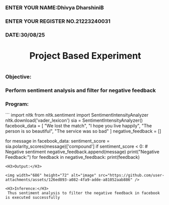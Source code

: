 <H3>ENTER YOUR NAME:Dhivya DharshiniB</H3>
<H3>ENTER YOUR REGISTER NO.21223240031</H3>
<H3>DATE:30/08/25</H3>
<H1 Align="center">Project Based Experiment<H1>
<H3>Objective:<H3>
 Perform sentiment analysis and filter for negative feedback
<H3>Program:</H3>
```
import nltk
from nltk.sentiment import SentimentIntensityAnalyzer
nltk.download('vader_lexicon')
sia = SentimentIntensityAnalyzer()
facebook_data = [
  "We lost the match",
  "I hope you live happily",
  "The person is so beautiful",
  "The service was so bad"
]
negative_feedback = []

for message in facebook_data:
  sentiment_score = sia.polarity_scores(message)['compound']
  if sentiment_score < 0:  # Negative sentiment
      negative_feedback.append(message)
print("Negative Feedback:")
for feedback in negative_feedback:
  print(feedback)
```
<H3>Output:</H3>

<img width="686" height="72" alt="image" src="https://github.com/user-attachments/assets/126ed893-a082-4fa9-adde-a81052aab886" />

<H3>Inference:</H3>
 Thus sentiment analysis to filter the negative feedback in facebook is executed successfully
